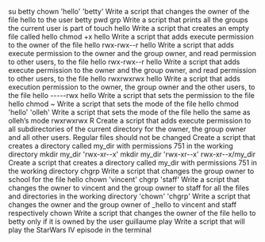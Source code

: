 su betty
chown 'hello' 'betty'
Write a script that changes the owner of the file hello to the user betty
pwd grp
Write a script that prints all the groups the current user is part of
touch hello
Write a script that creates an empty file called hello
chmod +x hello
Write a script that adds execute permission to the owner of the file hello
rwx-rwx--r hello
Write a script that adds execute permission to the owner and the group owner, and read permission to other users, to the file hello
rwx-rwx--r hello
Write a script that adds execute permission to the owner and the group owner, and read permission to other users, to the file hello
rwxrwxrwx hello
Write a script that adds execution permission to the owner, the group owner and the other users, to the file hello
-----rwx hello
Write a script that sets the permission to the file hello
chmod ~
Write a script that sets the mode of the file hello
chmod 'hello' 'olleh'
Write a script that sets the mode of the file hello the same as olleh’s mode
rwxrwxrwx R
Create a script that adds execute permission to all subdirectories of the current directory for the owner, the group owner and all other users. Regular files should not be changed
Create a script that creates a directory called my_dir with permissions 751 in the working directory
mkdir my_dir 'rwx-xr--x'
mkdir my_dir 'rwx-xr--x'
rwx-xr--x/my_dir
Create a script that creates a directory called my_dir with permissions 751 in the working directory
chgrp
Write a script that changes the group owner to school for the file hello
chown 'vincent' chgrp 'staff'
Write a script that changes the owner to vincent and the group owner to staff for all the files and directories in the working directory
'chown' 'chgrp'
Write a script that changes the owner and the group owner of _hello to vincent and staff respectively
chown
Write a script that changes the owner of the file hello to betty only if it is owned by the user guillaume
play
Write a script that will play the StarWars IV episode in the terminal
